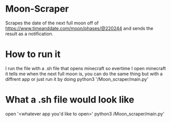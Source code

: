 # Moon-Scraper

Scrapes the date of the next full moon off of https://www.timeanddate.com/moon/phases/@220244 and sends the result as a notification.

# How to run it

I run the file with a .sh file that opens minecraft so evertime I open minecraft it tells me when the next full moon is, you can do the same thing but with a diffrent app or just run it by doing python3 '<path>/Moon_scraper/main.py'
  
 # What a .sh file would look like
 open '<whatever app you'd like to open>'
 python3 <path>/Moon_scraper/main.py'
